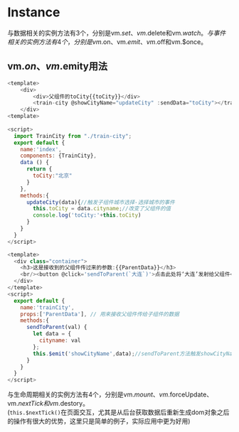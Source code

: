 # Instance

与数据相关的实例方法有3个，分别是vm.$set、vm.$delete和vm.$watch。  
与事件相关的实例方法有4个，分别是vm.$on、vm.$emit、vm.$off和vm.$once。  

## vm.$on、vm.$emity用法

```js
<template>
    <div>
        <div>父组件的toCity{{toCity}}</div>
        <train-city @showCityName="updateCity" :sendData="toCity"></train-city>
    </div>
<template>
 
<script>
  import TrainCity from "./train-city";
  export default {
    name:'index',
    components: {TrainCity},
    data () {
      return {
        toCity:"北京"
      }
    },
    methods:{
      updateCity(data){//触发子组件城市选择-选择城市的事件
        this.toCity = data.cityname;//改变了父组件的值
        console.log('toCity:'+this.toCity)
      }
    }
  }
</script>

```

```js
<template>
  <div class="container">
    <h3>这是接收到的父组件传过来的参数:{{ParentData}}</h3> 
    <br/><button @click='sendToParent(`大连`)'>点击此处将‘大连’发射给父组件</button>
  </div>
</template>
<script>
  export default {
    name:'trainCity',
    props:['ParentData'], // 用来接收父组件传给子组件的数据
    methods:{
      sendToParent(val) {
        let data = {
          cityname: val
        };
        this.$emit('showCityName',data);//sendToParent方法触发showCityName事件，并传参到监听方法
      }
    }
  }
</script>

```

与生命周期相关的实例方法有4个，分别是vm.$mount、vm.$forceUpdate、vm.$nextTick和vm.$destory。  
(`this.$nextTick()`在页面交互，尤其是从后台获取数据后重新生成dom对象之后的操作有很大的优势，这里只是简单的例子，实际应用中更为好用)  